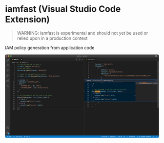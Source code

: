 # iamfast (Visual Studio Code Extension)

> WARNING: iamfast is experimental and should not yet be used or relied upon in a production context

IAM policy generation from application code

![Screenshot](https://raw.githubusercontent.com/iann0036/iamfast-vscode/main/assets/screenshot.png)
